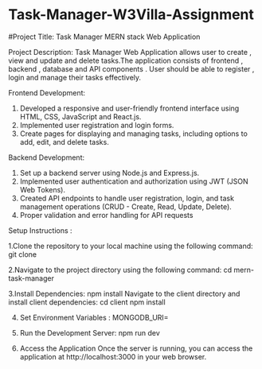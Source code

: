 # Task-Manager-W3Villa-Assignment

#Project Title:
 Task Manager MERN stack Web Application 

Project Description:
Task Manager Web Application allows user to create , view and update and delete tasks.The application consists of frontend , backend , database and API components .
User should be able to register , login and manage their tasks effectively.

Frontend Development:
1. Developed a responsive and user-friendly frontend interface using HTML, CSS, JavaScript and  React.js.
2. Implemented user registration and login forms.
3. Create pages for displaying and managing tasks, including options to add, edit, and delete tasks.

Backend Development:
1. Set up a backend server using Node.js and Express.js.
2. Implemented user authentication and authorization using JWT (JSON Web Tokens).
3. Created API endpoints to handle user registration, login, and task management operations (CRUD - Create, Read, Update, Delete).
4. Proper validation and error handling for API requests

Setup Instructions :

1.Clone the repository to your local machine using the following command:
   git clone <repository-url>

2.Navigate to the project directory using the following command:
   cd mern-task-manager

3.Install Dependencies:
   npm install
   Navigate to the client directory and install client dependencies:
   cd client
   npm install

4. Set Environment Variables    :
   MONGODB_URI=<your-mongodb-url>

5. Run the Development Server:
   npm run dev

6. Access the Application
   Once the server is running, you can access the application at http://localhost:3000 in your web browser.


